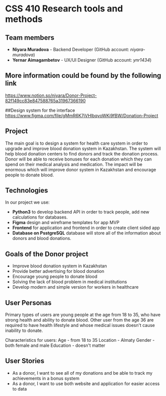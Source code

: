 # CSS 410 Research tools and methods
## Team members
+ **Niyara Muradova** - Backend Developer (GitHub account: *niyara-muradova*)
+ **Yernar Aimagambetov** - UX/UI Designer (GitHub account: *ynr1434*)

## More information could be found by the following link
https://www.notion.so/niyara/Donor-Project-82f149cc83e847588765a31967366190

##Design system for the interface
https://www.figma.com/file/gMmR6K7jVHlbqvoWKi9fBW/Donation-Project

## Project
The main goal is to design a system for health care system in order to upgrade and improve blood donation system in Kazakhstan. The system will help blood donation centers to find donors and track the donation process. Donor will be able to receive bonuses for each donation which they can spend on their medical analysis and medication.
The impact will be enormous which will improve donor system in Kazakhstan and encourage people to donate blood.


## Technologies
In our project we use:
 - **Python3** to develop backend  API in order to track people, add new calculations for databases.
 -  **Figma** design and wireframe templates for app MVP
 -  **Frontend**  for application and frontend in order to create client sided app 
 -  **Database on PsstgreSQL** database will store all of the information about donors and blood donations.
 
 ## Goals of the Donor project
  - Improve blood donation system in Kazakhstan
  - Provide better advertising for blood donation
  - Encourage young people to donate blood
  - Solving the lack of blood problem in medical institutions 
  - Develop modern and simple version for workers in healthcare
  
  ## User Personas
  Primary types of users are young people at the age from 18 to 35, who have strong health and ability to donate blood.
  Other user from the age 36 are required to have health lifestyle and whose medical issues doesn't cause inability to donate.
  
  Characteristics for users:
  Age - from 18 to 35
  Location - Almaty
  Gender - both female and male
  Education - doesn't matter
  
  ## User Stories
  - As a donor, I want to see all of my donations and be able to track my achievements in a bonus system
  - As a donor, I want to use both website and application for easier access to data
 
  
 
